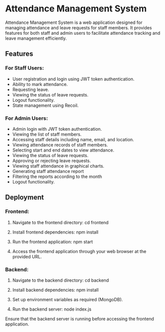 # Attendance Management System

Attendance Management System is a web application designed for managing attendance and leave requests for staff members. It provides features for both staff and admin users to facilitate attendance tracking and leave management efficiently.

## Features

### For Staff Users:
- User registration and login using JWT token authentication.
- Ability to mark attendance.
- Requesting leave.
- Viewing the status of leave requests.
- Logout functionality.
- State management using Recoil.

### For Admin Users:
- Admin login with JWT token authentication.
- Viewing the list of staff members.
- Accessing staff details including name, email, and location.
- Viewing attendance records of staff members.
- Selecting start and end dates to view attendance.
- Viewing the status of leave requests.
- Approving or rejecting leave requests.
- Viewing staff attendance in graphical charts.
- Generating staff attendance report 
- Filtering the reports according to the month
- Logout functionality.

## Deployment

### Frontend:

1. Navigate to the frontend directory:
cd frontend

2. Install frontend dependencies:
npm install

3. Run the frontend application:
npm start

4. Access the frontend application through your web browser at the provided URL.

### Backend:

1. Navigate to the backend directory:
cd backend

2. Install backend dependencies:
npm install

3. Set up environment variables as required (MongoDB).

4. Run the backend server:
node index.js

Ensure that the backend server is running before accessing the frontend application.

